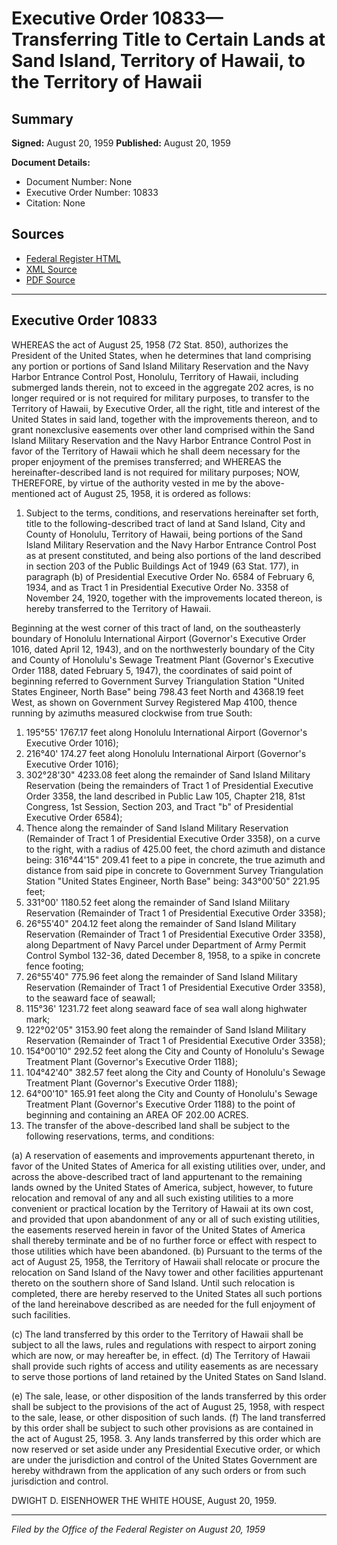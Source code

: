 # Executive Order 10833—Transferring Title to Certain Lands at Sand Island, Territory of Hawaii, to the Territory of Hawaii

## Summary

**Signed:** August 20, 1959
**Published:** August 20, 1959

**Document Details:**
- Document Number: None
- Executive Order Number: 10833
- Citation: None

## Sources
- [Federal Register HTML](https://www.presidency.ucsb.edu/documents/executive-order-10833-transferring-title-certain-lands-sand-island-territory-hawaii-the)
- [XML Source](None)
- [PDF Source](None)

---

## Executive Order 10833

WHEREAS the act of August 25, 1958 (72 Stat. 850), authorizes the President of the United States, when he determines that land comprising any portion or portions of Sand Island Military Reservation and the Navy Harbor Entrance Control Post, Honolulu, Territory of Hawaii, including submerged lands therein, not to exceed in the aggregate 202 acres, is no longer required or is not required for military purposes, to transfer to the Territory of Hawaii, by Executive Order, all the right, title and interest of the United States in said land, together with the improvements thereon, and to grant nonexclusive easements over other land comprised within the Sand Island Military Reservation and the Navy Harbor Entrance Control Post in favor of the Territory of Hawaii which he shall deem necessary for the proper enjoyment of the premises transferred; and
WHEREAS the hereinafter-described land is not required for military purposes;
NOW, THEREFORE, by virtue of the authority vested in me by the above-mentioned act of August 25, 1958, it is ordered as follows:
1. Subject to the terms, conditions, and reservations hereinafter set forth, title to the following-described tract of land at Sand Island, City and County of Honolulu, Territory of Hawaii, being portions of the Sand Island Military Reservation and the Navy Harbor Entrance Control Post as at present constituted, and being also portions of the land described in section 203 of the Public Buildings Act of 1949 (63 Stat. 177), in paragraph (b) of Presidential Executive Order No. 6584 of February 6, 1934, and as Tract 1 in Presidential Executive Order No. 3358 of November 24, 1920, together with the improvements located thereon, is hereby transferred to the Territory of Hawaii.

Beginning at the west corner of this tract of land, on the southeasterly boundary of Honolulu International Airport (Governor's Executive Order 1016, dated April 12, 1943), and on the northwesterly boundary of the City and County of Honolulu's Sewage Treatment Plant (Governor's Executive Order 1188, dated February 5, 1947), the coordinates of said point of beginning referred to Government Survey Triangulation Station "United States Engineer, North Base" being 798.43 feet North and 4368.19 feet West, as shown on Government Survey Registered Map 4100, thence running by azimuths measured clockwise from true South:
1. 195°55' 1767.17 feet along Honolulu International Airport (Governor's Executive Order 1016);
2. 216°40' 174.27 feet along Honolulu International Airport (Governor's Executive Order 1016);
3. 302°28'30" 4233.08 feet along the remainder of Sand Island Military Reservation (being the remainders of Tract 1 of Presidential Executive Order 3358, the land described in Public Law 105, Chapter 218, 81st Congress, 1st Session, Section 203, and Tract "b" of Presidential Executive Order 6584);
4. Thence along the remainder of Sand Island Military Reservation (Remainder of Tract 1 of Presidential Executive Order 3358), on a curve to the right, with a radius of 425.00 feet, the chord azimuth and distance being: 316°44'15" 209.41 feet to a pipe in concrete, the true azimuth and distance from said pipe in concrete to Government Survey Triangulation Station "United States Engineer, North Base" being: 343°00'50" 221.95 feet;
5. 331°00' 1180.52 feet along the remainder of Sand Island Military Reservation (Remainder of Tract 1 of Presidential Executive Order 3358);
6. 26°55'40" 204.12 feet along the remainder of Sand Island Military Reservation (Remainder of Tract 1 of Presidential Executive Order 3358), along Department of Navy Parcel under Department of Army Permit Control Symbol 132-36, dated December 8, 1958, to a spike in concrete fence footing;
7. 26°55'40" 775.96 feet along the remainder of Sand Island Military Reservation (Remainder of Tract 1 of Presidential Executive Order 3358), to the seaward face of seawall;
8. 115°36' 1231.72 feet along seaward face of sea wall along highwater mark;
9. 122°02'05" 3153.90 feet along the remainder of Sand Island Military Reservation (Remainder of Tract 1 of Presidential Executive Order 3358);
10. 154°00'10" 292.52 feet along the City and County of Honolulu's Sewage Treatment Plant (Governor's Executive Order 1188);
11. 104°42'40" 382.57 feet along the City and County of Honolulu's Sewage Treatment Plant (Governor's Executive Order 1188);
12. 64°00'10" 165.91 feet along the City and County of Honolulu's Sewage Treatment Plant (Governor's Executive Order 1188) to the point of beginning and containing an AREA OF 202.00 ACRES.
2. The transfer of the above-described land shall be subject to the following reservations, terms, and conditions:

(a) A reservation of easements and improvements appurtenant thereto, in favor of the United States of America for all existing utilities over, under, and across the above-described tract of land appurtenant to the remaining lands owned by the United States of America, subject, however, to future relocation and removal of any and all such existing utilities to a more convenient or practical location by the Territory of Hawaii at its own cost, and provided that upon abandonment of any or all of such existing utilities, the easements reserved herein in favor of the United States of America shall thereby terminate and be of no further force or effect with respect to those utilities which have been abandoned.
(b) Pursuant to the terms of the act of August 25, 1958, the Territory of Hawaii shall relocate or procure the relocation on Sand Island of the Navy tower and other facilities appurtenant thereto on the southern shore of Sand Island. Until such relocation is completed, there are hereby reserved to the United States all such portions of the land hereinabove described as are needed for the full enjoyment of such facilities.

(c) The land transferred by this order to the Territory of Hawaii shall be subject to all the laws, rules and regulations with respect to airport zoning which are now, or may hereafter be, in effect.
(d) The Territory of Hawaii shall provide such rights of access and utility easements as are necessary to serve those portions of land retained by the United States on Sand Island.

(e) The sale, lease, or other disposition of the lands transferred by this order shall be subject to the provisions of the act of August 25, 1958, with respect to the sale, lease, or other disposition of such lands.
(f) The land transferred by this order shall be subject to such other provisions as are contained in the act of August 25, 1958.
3. Any lands transferred by this order which are now reserved or set aside under any Presidential Executive order, or which are under the jurisdiction and control of the United States Government are hereby withdrawn from the application of any such orders or from such jurisdiction and control.

DWIGHT D. EISENHOWER
THE WHITE HOUSE,
August 20, 1959.

---

*Filed by the Office of the Federal Register on August 20, 1959*
